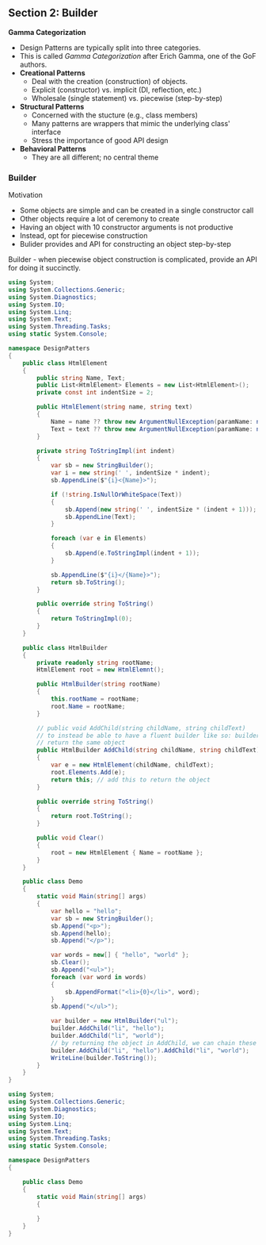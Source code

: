 ## **Section 2: Builder**

**Gamma Categorization**
* Design Patterns are typically split into three categories.
* This is called *Gamma Categorization* after Erich Gamma, one of the GoF authors.
* **Creational Patterns**
    * Deal with the creation (construction) of objects.
    * Explicit (constructor) vs. implicit (DI, reflection, etc.)
    * Wholesale (single statement) vs. piecewise (step-by-step)
* **Structural Patterns**
    * Concerned with the stucture (e.g., class members)
    * Many patterns are wrappers that mimic the underlying class' interface
    * Stress the importance of good API design
* **Behavioral Patterns**
    * They are all different; no central theme

### **Builder**
Motivation
* Some objects are simple and can be created in a single constructor call
* Other objects require a lot of ceremony to create
* Having an object with 10 constructor arguments is not productive
* Instead, opt for piecewise construction
* Bulider provides and API for constructing an object step-by-step

Builder - when piecewise object construction is complicated, provide an API for doing it succinctly.

```csharp
using System;
using System.Collections.Generic;
using System.Diagnostics;
using System.IO;
using System.Linq;
using System.Text;
using System.Threading.Tasks;
using static System.Console;

namespace DesignPatters 
{
    public class HtmlElement
    {
        public string Name, Text;
        public List<HtmlElement> Elements = new List<HtmlElement>();
        private const int indentSize = 2;

        public HtmlElement(string name, string text)
        {
            Name = name ?? throw new ArgumentNullException(paramName: nameof(name));
            Text = text ?? throw new ArgumentNullException(paramName: nameof(text));
        }

        private string ToStringImpl(int indent)
        {
            var sb = new StringBuilder();
            var i = new string(' ', indentSize * indent);
            sb.AppendLine($"{i}<{Name}>");

            if (!string.IsNullOrWhiteSpace(Text))
            {
                sb.Append(new string(' ', indentSize * (indent + 1)));
                sb.AppendLine(Text);
            }

            foreach (var e in Elements)
            {
                sb.Append(e.ToStringImpl(indent + 1));
            }

            sb.AppendLine($"{i}</{Name}>");
            return sb.ToString();
        }

        public override string ToString()
        {
            return ToStringImpl(0);
        }
    }

    public class HtmlBuilder
    {
        private readonly string rootName;
        HtmlElement root = new HtmlElemnt();

        public HtmlBuilder(string rootName)
        {
            this.rootName = rootName;
            root.Name = rootName;
        }

        // public void AddChild(string childName, string childText)
        // to instead be able to have a fluent builder like so: builder.AppendChild("hi").AppendChild("you")
        // return the same object
        public HtmlBuilder AddChild(string childName, string childText)
        {
            var e = new HtmlElement(childName, childText);
            root.Elements.Add(e);
            return this; // add this to return the object
        }

        public override string ToString()
        {
            return root.ToString();
        }

        public void Clear()
        {
            root = new HtmlElement { Name = rootName };
        }
    }

    public class Demo
    {
        static void Main(string[] args)
        {
            var hello = "hello";
            var sb = new StringBuilder();
            sb.Append("<p>");
            sb.Append(hello);
            sb.Append("</p>");

            var words = new[] { "hello", "world" };
            sb.Clear();
            sb.Append("<ul>");
            foreach (var word in words)
            {
                sb.AppendFormat("<li>{0}</li>", word);
            }
            sb.Append("</ul>");

            var builder = new HtmlBuilder("ul");
            builder.AddChild("li", "hello");
            builder.AddChild("li", "world");
            // by returning the object in AddChild, we can chain these calls
            builder.AddChild("li", "hello").AddChild("li", "world");
            WriteLine(builder.ToString());
        }
    }
}
```





```csharp
using System;
using System.Collections.Generic;
using System.Diagnostics;
using System.IO;
using System.Linq;
using System.Text;
using System.Threading.Tasks;
using static System.Console;

namespace DesignPatters 
{

    public class Demo
    {
        static void Main(string[] args)
        {
            
        }
    }
}
```